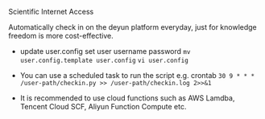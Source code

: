 Scientific Internet Access

Automatically check in on the deyun platform everyday, just for knowledge freedom is more cost-effective.

- update user.config set user username password
  `mv user.config.template user.config`
  `vi user.config`

- You can use a scheduled task to run the script
  e.g.
  crontab
  `30 9 * * * /user-path/checkin.py >> /user-path/checkin.log 2>>&1`

- It is recommended to use cloud functions such as AWS Lamdba, Tencent Cloud SCF, Aliyun Function Compute etc.
